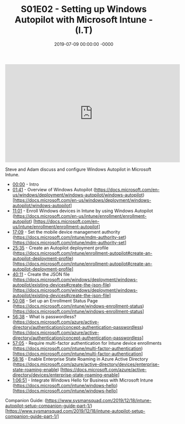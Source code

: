 ﻿---
layout: post
title: "S01E02 - Setting up Windows Autopilot with Microsoft Intune - (I.T)"
date: 2019-07-09 00:00:00 -0000
categories:
---

<iframe loading="lazy" width="560" height="315" src="https://www.youtube.com/embed/KN4tfKQqtVs" title="YouTube video player" frameborder="0" allow="accelerometer; autoplay; clipboard-write; encrypted-media; gyroscope; picture-in-picture" allowfullscreen></iframe>

Steve and Adam discuss and configure Windows Autopilot in Microsoft Intune.
* [00:00](https://www.youtube.com/watch?v=KN4tfKQqtVs&t=0s) - Intro
* [01:41](https://www.youtube.com/watch?v=KN4tfKQqtVs&t=101s) - Overview of Windows Autopilot
(https://docs.microsoft.com/en-us/windows/deployment/windows-autopilot/windows-autopilot) [https://docs.microsoft.com/en-us/windows/deployment/windows-autopilot/windows-autopilot]
* [11:01](https://www.youtube.com/watch?v=KN4tfKQqtVs&t=661s) - Enroll Windows devices in Intune by using Windows Autopilot
(https://docs.microsoft.com/en-us/intune/enrollment/enrollment-autopilot) [https://docs.microsoft.com/en-us/intune/enrollment/enrollment-autopilot]
* [17:09](https://www.youtube.com/watch?v=KN4tfKQqtVs&t=1029s) - Set the mobile device management authority
(https://docs.microsoft.com/intune/mdm-authority-set) [https://docs.microsoft.com/intune/mdm-authority-set]
* [25:35](https://www.youtube.com/watch?v=KN4tfKQqtVs&t=1535s) - Create an Autopilot deployment profile
(https://docs.microsoft.com/intune/enrollment-autopilot#create-an-autopilot-deployment-profile) [https://docs.microsoft.com/intune/enrollment-autopilot#create-an-autopilot-deployment-profile]
* [40:11](https://www.youtube.com/watch?v=KN4tfKQqtVs&t=2411s) - Create the JSON file
(https://docs.microsoft.com/windows/deployment/windows-autopilot/existing-devices#create-the-json-file) [https://docs.microsoft.com/windows/deployment/windows-autopilot/existing-devices#create-the-json-file]
* [50:08](https://www.youtube.com/watch?v=KN4tfKQqtVs&t=3008s) - Set up an Enrollment Status Page
(https://docs.microsoft.com/intune/windows-enrollment-status) [https://docs.microsoft.com/intune/windows-enrollment-status]
* [56:38](https://www.youtube.com/watch?v=KN4tfKQqtVs&t=3398s) - What is passwordless?
(https://docs.microsoft.com/azure/active-directory/authentication/concept-authentication-passwordless) [https://docs.microsoft.com/azure/active-directory/authentication/concept-authentication-passwordless]
* [57:05](https://www.youtube.com/watch?v=KN4tfKQqtVs&t=3425s) - Require multi-factor authentication for Intune device enrollments
(https://docs.microsoft.com/intune/multi-factor-authentication) [https://docs.microsoft.com/intune/multi-factor-authentication]
* [58:16](https://www.youtube.com/watch?v=KN4tfKQqtVs&t=3496s) - Enable Enterprise State Roaming in Azure Active Directory
(https://docs.microsoft.com/azure/active-directory/devices/enterprise-state-roaming-enable) [https://docs.microsoft.com/azure/active-directory/devices/enterprise-state-roaming-enable]
* [1:06:51](https://www.youtube.com/watch?v=KN4tfKQqtVs&t=471s) - Integrate Windows Hello for Business with Microsoft Intune
(https://docs.microsoft.com/intune/windows-hello) [https://docs.microsoft.com/intune/windows-hello]

Companion Guide:
(https://www.sysmansquad.com/2019/12/18/intune-autopilot-setup-companion-guide-part-1/) [https://www.sysmansquad.com/2019/12/18/intune-autopilot-setup-companion-guide-part-1/]

